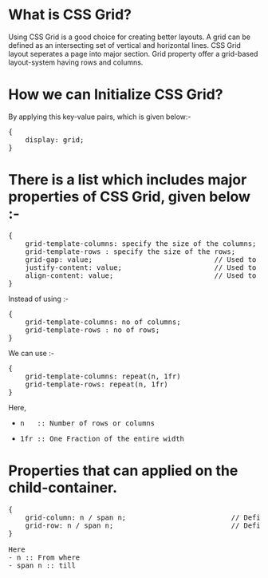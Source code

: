# What is CSS Grid?

Using CSS Grid is a good choice for creating better layouts. A grid can be defined as an intersecting set of vertical and horizontal lines. CSS Grid layout seperates a page into major section. Grid property offer a grid-based layout-system having rows and columns.

# How we can Initialize CSS Grid?

By applying this key-value pairs, which is given below:- 

<pre>
{
    display: grid;
}
</pre>

# There is a list which includes major properties of CSS Grid, given below :- 

<pre>
{
    grid-template-columns: specify the size of the columns;        // Used to create columns in a grid
    grid-template-rows : specify the size of the rows;             // Used to create rows in a grid
    grid-gap: value;                             // Used to create gaps between rows and columns
    justify-content: value;                      // Used to align the whole grid inside the container
    align-content: value;                        // Used to vertically align the while grid inside the container
}
</pre>

Instead of using :- 

<pre>
{
    grid-template-columns: no of columns;        
    grid-template-rows : no of rows; 
}
</pre>

We can use :-

<pre>
{
    grid-template-columns: repeat(n, 1fr)
    grid-template-rows: repeat(n, 1fr)
}
</pre>

Here,
- <pre>n   :: Number of rows or columns</pre>
- <pre>1fr :: One Fraction of the entire width</pre>

# Properties that can applied on the child-container.

<pre>
{
    grid-column: n / span n;                         // Defines how many columns an item will span.
    grid-row: n / span n;                            // Defines how many rows an item will span.   
}

Here
- n :: From where
- span n :: till  
<pre>
